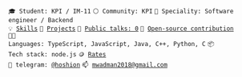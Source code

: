 <code>🎓 Student: KPI / IM-11</code>
<code>⚪ Community: KPI</code>
<code>👷 Speciality: Software engineer / Backend</code><br>
<code>💡 [Skills](SKILLS.md)</code>
<code>🧻 [Projects](PROJECTS.md)</code>
<code>📢 [Public talks: 0](TALKS.md)</code>
<code>👀 [Open-source contribution](CONTRIBUTION.md)</code><br>
<code>🧑‍💻 Languages: TypeScript, JavaScript, Java, C++, Python, C</code>
<code>📦 Tech stack: node.js</code>
<code>🪙 [Rates](RATES.md)</code><br>
<code>💬 telegram: [@hoshion](https://telegram.me/hoshion)</code>
<code>📫 [mwadman2018@gmail.com](mailto:mwadman2018@gmail.com)</code>
